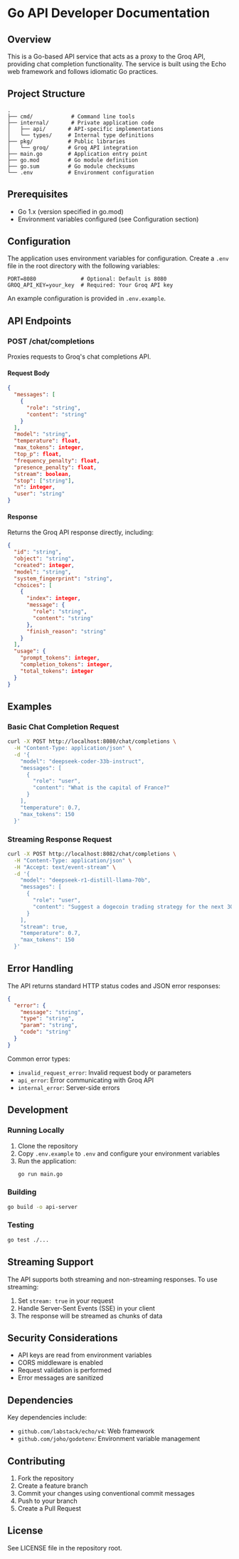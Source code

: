 # Go API Developer Documentation

## Overview
This is a Go-based API service that acts as a proxy to the Groq API, providing chat completion functionality. The service is built using the Echo web framework and follows idiomatic Go practices.

## Project Structure
```
.
├── cmd/            # Command line tools
├── internal/       # Private application code
│   ├── api/       # API-specific implementations
│   └── types/     # Internal type definitions
├── pkg/           # Public libraries
│   └── groq/      # Groq API integration
├── main.go        # Application entry point
├── go.mod         # Go module definition
├── go.sum         # Go module checksums
└── .env           # Environment configuration
```

## Prerequisites
- Go 1.x (version specified in go.mod)
- Environment variables configured (see Configuration section)

## Configuration
The application uses environment variables for configuration. Create a `.env` file in the root directory with the following variables:

```env
PORT=8080              # Optional: Default is 8080
GROQ_API_KEY=your_key  # Required: Your Groq API key
```

An example configuration is provided in `.env.example`.

## API Endpoints

### POST /chat/completions
Proxies requests to Groq's chat completions API.

#### Request Body
```json
{
  "messages": [
    {
      "role": "string",
      "content": "string"
    }
  ],
  "model": "string",
  "temperature": float,
  "max_tokens": integer,
  "top_p": float,
  "frequency_penalty": float,
  "presence_penalty": float,
  "stream": boolean,
  "stop": ["string"],
  "n": integer,
  "user": "string"
}
```

#### Response
Returns the Groq API response directly, including:
```json
{
  "id": "string",
  "object": "string",
  "created": integer,
  "model": "string",
  "system_fingerprint": "string",
  "choices": [
    {
      "index": integer,
      "message": {
        "role": "string",
        "content": "string"
      },
      "finish_reason": "string"
    }
  ],
  "usage": {
    "prompt_tokens": integer,
    "completion_tokens": integer,
    "total_tokens": integer
  }
}
```

## Examples

### Basic Chat Completion Request
```bash
curl -X POST http://localhost:8080/chat/completions \
  -H "Content-Type: application/json" \
  -d '{
    "model": "deepseek-coder-33b-instruct",
    "messages": [
      {
        "role": "user",
        "content": "What is the capital of France?"
      }
    ],
    "temperature": 0.7,
    "max_tokens": 150
  }'
```

### Streaming Response Request
```bash
curl -X POST http://localhost:8082/chat/completions \
  -H "Content-Type: application/json" \
  -H "Accept: text/event-stream" \
  -d '{
    "model": "deepseek-r1-distill-llama-70b",
    "messages": [
      {
        "role": "user",
        "content": "Suggest a dogecoin trading strategy for the next 30 days"
      }
    ],
    "stream": true,
    "temperature": 0.7,
    "max_tokens": 150
  }'
```

## Error Handling
The API returns standard HTTP status codes and JSON error responses:

```json
{
  "error": {
    "message": "string",
    "type": "string",
    "param": "string",
    "code": "string"
  }
}
```

Common error types:
- `invalid_request_error`: Invalid request body or parameters
- `api_error`: Error communicating with Groq API
- `internal_error`: Server-side errors

## Development

### Running Locally
1. Clone the repository
2. Copy `.env.example` to `.env` and configure your environment variables
3. Run the application:
   ```bash
   go run main.go
   ```

### Building
```bash
go build -o api-server
```

### Testing
```bash
go test ./...
```

## Streaming Support
The API supports both streaming and non-streaming responses. To use streaming:
1. Set `stream: true` in your request
2. Handle Server-Sent Events (SSE) in your client
3. The response will be streamed as chunks of data

## Security Considerations
- API keys are read from environment variables
- CORS middleware is enabled
- Request validation is performed
- Error messages are sanitized

## Dependencies
Key dependencies include:
- `github.com/labstack/echo/v4`: Web framework
- `github.com/joho/godotenv`: Environment variable management

## Contributing
1. Fork the repository
2. Create a feature branch
3. Commit your changes using conventional commit messages
4. Push to your branch
5. Create a Pull Request

## License
See LICENSE file in the repository root. 